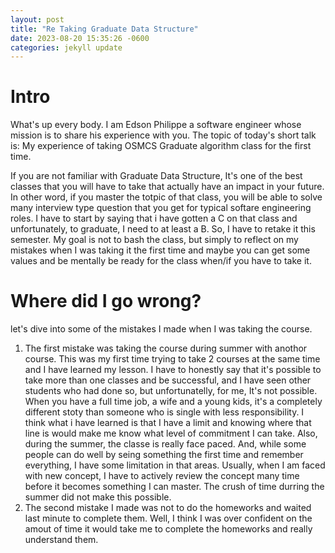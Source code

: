 ```yaml
---
layout: post
title: "Re Taking Graduate Data Structure"
date: 2023-08-20 15:35:26 -0600
categories: jekyll update
---
```


# Intro
What's up every body. I am Edson Philippe a software engineer whose mission is to share his experience with you. The topic of today's 
short talk is: My experience of taking OSMCS Graduate algorithm class for the first time.

If you are not familiar with Graduate Data Structure, It's one of the best classes that you will have to take that actually have an impact in your future. In other word, if you master the totpic of that class, you will be able to solve many interview type question that you get for typical softare engineering roles. I have to start by saying that i have gotten a C on that class and unfortunately, to graduate, I need to at least a B. So, I have to retake it this semester. My goal is not 
to bash the class, but simply to reflect on my mistakes when I was taking it the first time and maybe you can get some values and be mentally be ready for the class when/if you have to take it. 

# Where did I go wrong?
let's dive into some of the mistakes I made when I was taking the course.
1. The first mistake was taking the course during summer with anothor course. This was my first time trying to take 2 courses at the same time and I have learned my lesson. I have to honestly say that it's possible to take more than one classes and be successful, and I have seen other students who had done so, but unfortunatelly, for me, It's not possible. When you have a full time job, a wife and a young kids, it's a completely different stoty than someone who is single with less responsibility. I think what i have learned is that I have a limit and knowing where that line is would make me know what level of commitment I can take. Also, during the summer, the classe is really face paced. And, while some people can do well by seing something the first time and remember everything, I have some limitation in that areas. Usually, when I am faced with new concept, I have to actively review the concept many time before it becomes something I can master. The crush of time durring the summer did not make this possible.
2. The second mistake I made was not to do the homeworks and waited last minute to complete them. Well, I think I was over confident on the amout of time it would take me to complete the homeworks and really understand them. 
